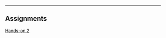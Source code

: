 
---
Assignments
---
<a href = "https://nighthawk-real.github.io/cis-2013-programs/hands-on-2/helloworld.html">Hands-on 2</a>
